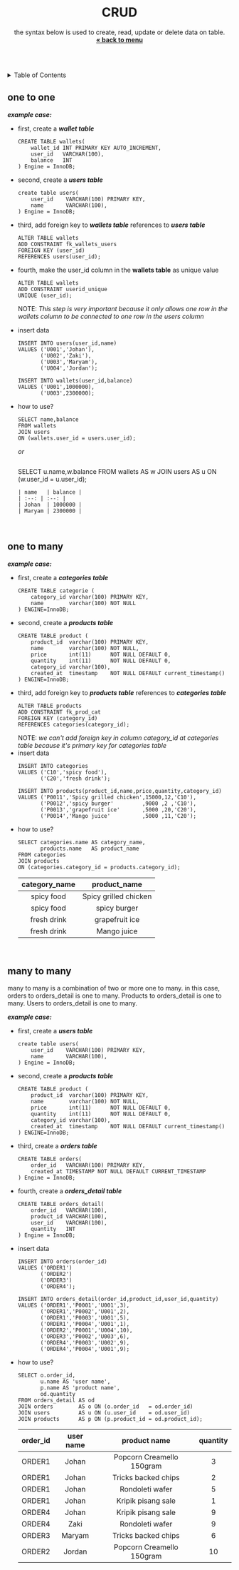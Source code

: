 
<p align="center">
    <h1 align="center">CRUD</h1>
    <p align="center">
        the syntax below is used to create, read, update or delete data on table.<br />
        <a href="../README.md"><strong>« back to menu</strong></a>
    </p>
    <br />
    <br />
</p>

<details close="close">
  <summary>Table of Contents</summary>
  <ul>
    <li><a href="#one-to-one">one to one</a></li>
    <li><a href="#one-to-many">one to many</a></li>
    <li><a href="#many-to-many">many to many</a></li>
  </ul>
</details>

## one to one
***example case:***
* first, create a ***wallet table***
    ```
    CREATE TABLE wallets(
        wallet_id INT PRIMARY KEY AUTO_INCREMENT,
        user_id   VARCHAR(100),
        balance   INT
    ) Engine = InnoDB;
    ```
* second, create a ***users table***
    ```
    create table users(
        user_id    VARCHAR(100) PRIMARY KEY,
        name       VARCHAR(100),
    ) Engine = InnoDB;
    ```
* third, add foreign key to ***wallets table*** references to ***users table***
    ```
    ALTER TABLE wallets 
    ADD CONSTRAINT fk_wallets_users 
    FOREIGN KEY (user_id) 
    REFERENCES users(user_id);
    ```
* fourth, make the user_id column in the **wallets table** as unique value
    ```
    ALTER TABLE wallets 
    ADD CONSTRAINT userid_unique 
    UNIQUE (user_id);
    ```
    NOTE: _This step is very important because it only allows one row in the wallets column to be connected to one row in the users column_
* insert data
    ```
    INSERT INTO users(user_id,name) 
    VALUES ('U001','Johan'),
           ('U002','Zaki'),
           ('U003','Maryam'),
           ('U004','Jordan');
    ```
    ```
    INSERT INTO wallets(user_id,balance) 
    VALUES ('U001',1000000),
           ('U003',2300000);
    ```
* how to use?
    ```
    SELECT name,balance 
    FROM wallets 
    JOIN users 
    ON (wallets.user_id = users.user_id);
    ```
    _or_
    <br/>

    ```
    ```
    SELECT u.name,w.balance 
    FROM wallets AS w 
    JOIN users   AS u 
    ON (w.user_id = u.user_id);
    ```
    | name   | balance |
    | :--: | :--: |
    | Johan  | 1000000 |
    | Maryam | 2300000 |
<br/>

## one to many
***example case:***
* first, create a ***categories table***
    ```
    CREATE TABLE categorie (
        category_id varchar(100) PRIMARY KEY,
        name        varchar(100) NOT NULL
    ) ENGINE=InnoDB;
    ```
* second, create a ***products table***
    ```
    CREATE TABLE product (
        product_id  varchar(100) PRIMARY KEY,
        name        varchar(100) NOT NULL,
        price       int(11)      NOT NULL DEFAULT 0,
        quantity    int(11)      NOT NULL DEFAULT 0,
        category_id varchar(100),
        created_at  timestamp    NOT NULL DEFAULT current_timestamp()
    ) ENGINE=InnoDB;
    ```
* third, add foreign key to ***products table*** references to ***categories table***
    ```
    ALTER TABLE products 
    ADD CONSTRAINT fk_prod_cat 
    FOREIGN KEY (category_id) 
    REFERENCES categories(category_id);
    ```
    NOTE: *we can't add foreign key in column category_id at categories table because it's primary key for categories table*
* insert data
    ```
    INSERT INTO categories 
    VALUES ('C10','spicy food'),
           ('C20','fresh drink');
    ```
    ```
    INSERT INTO products(product_id,name,price,quantity,category_id) 
    VALUES ('P0011','Spicy grilled chicken',15000,12,'C10'),
           ('P0012','spicy burger'         ,9000 ,2 ,'C10'),
           ('P0013','grapefruit ice'       ,5000 ,20,'C20'),
           ('P0014','Mango juice'          ,5000 ,11,'C20');
    ```
* how to use?
    ```
    SELECT categories.name AS category_name,
           products.name   AS product_name 
    FROM categories 
    JOIN products 
    ON (categories.category_id = products.category_id);
    ```
    | category_name   | product_name              |
    | :--: | :--: |
    | spicy food      | Spicy grilled chicken     |
    | spicy food      | spicy burger              |
    | fresh drink     | grapefruit ice            |
    | fresh drink     | Mango juice               |
<br/>

## many to many
many to many is a combination of two or more one to many. in this case, orders to orders_detail is one to many. Products to orders_detail is one to many. Users to orders_detail is one to many.
<br/>


***example case:***
* first, create a ***users table***
    ```
    create table users(
        user_id    VARCHAR(100) PRIMARY KEY,
        name       VARCHAR(100),
    ) Engine = InnoDB;
    ```
* second, create a ***products table***
    ```
    CREATE TABLE product (
        product_id  varchar(100) PRIMARY KEY,
        name        varchar(100) NOT NULL,
        price       int(11)      NOT NULL DEFAULT 0,
        quantity    int(11)      NOT NULL DEFAULT 0,
        category_id varchar(100),
        created_at  timestamp    NOT NULL DEFAULT current_timestamp()
    ) ENGINE=InnoDB;
    ```
* third, create a ***orders table***
    ```
    CREATE TABLE orders(
        order_id   VARCHAR(100) PRIMARY KEY,
        created_at TIMESTAMP NOT NULL DEFAULT CURRENT_TIMESTAMP
    ) Engine = InnoDB;

    ```
* fourth, create a ***orders_detail table***
    ```
    CREATE TABLE orders_detail(
        order_id   VARCHAR(100),
        product_id VARCHAR(100),
        user_id    VARCHAR(100),
        quantity   INT
    ) Engine = InnoDB;
    ```
* insert data
    ```
    INSERT INTO orders(order_id) 
    VALUES ('ORDER1')
           ('ORDER2')
           ('ORDER3')
           ('ORDER4');
    ```
    ```
    INSERT INTO orders_detail(order_id,product_id,user_id,quantity) 
    VALUES ('ORDER1','P0001','U001',3),
           ('ORDER1','P0002','U001',2),
           ('ORDER1','P0003','U001',5),
           ('ORDER1','P0004','U001',1),
           ('ORDER2','P0001','U004',10),
           ('ORDER3','P0002','U003',6),
           ('ORDER4','P0003','U002',9),
           ('ORDER4','P0004','U001',9);
    ```
* how to use?
    ```
    SELECT o.order_id,
           u.name AS 'user name',
           p.name AS 'product name',
           od.quantity 
    FROM orders_detail AS od 
    JOIN orders        AS o ON (o.order_id   = od.order_id) 
    JOIN users         AS u ON (u.user_id    = od.user_id) 
    JOIN products      AS p ON (p.product_id = od.product_id);
    ```
    | order_id | user name   | product name | quantity |
    | :--: | :--: | :--: | :--: |
    | ORDER1   | Johan  | Popcorn Creamello 150gram |        3 |
    | ORDER1   | Johan  | Tricks backed chips       |        2 |
    | ORDER1   | Johan  | Rondoleti wafer           |        5 |
    | ORDER1   | Johan  | Kripik pisang sale        |        1 |
    | ORDER4   | Johan  | Kripik pisang sale        |        9 |
    | ORDER4   | Zaki   | Rondoleti wafer           |        9 |
    | ORDER3   | Maryam | Tricks backed chips       |        6 |
    | ORDER2   | Jordan | Popcorn Creamello 150gram |       10 |
